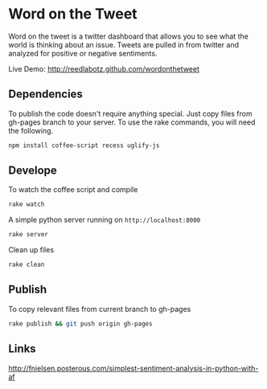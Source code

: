 Word on the Tweet
=================
Word on the tweet is a twitter dashboard that allows you to see what the world is thinking about an issue.
Tweets are pulled in from twitter and analyzed for positive or negative sentiments.

Live Demo: http://reedlabotz.github.com/wordonthetweet

Dependencies
------------
To publish the code doesn't require anything special. Just copy files from gh-pages branch to your server. 
To use the rake commands, you will need the following.
```bash
npm install coffee-script recess uglify-js
```

Develope
--------
To watch the coffee script and compile
```bash
rake watch
```

A simple python server running on `http://localhost:8000`
```bash
rake server
```

Clean up files
```bash
rake clean
```

Publish
-------
To copy relevant files from current branch to gh-pages
```bash
rake publish && git push origin gh-pages
```

Links
-----
http://fnielsen.posterous.com/simplest-sentiment-analysis-in-python-with-af